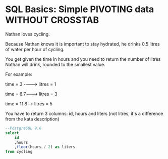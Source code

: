 # SQL Basics: Simple PIVOTING data WITHOUT CROSSTAB

Nathan loves cycling.

Because Nathan knows it is important to stay hydrated, he drinks 0.5 litres of water per hour of cycling.

You get given the time in hours and you need to return the number of litres Nathan will drink, rounded to the smallest value.

For example:

time = 3 ----> litres = 1

time = 6.7---> litres = 3

time = 11.8--> litres = 5

You have to return 3 columns: id, hours and liters (not litres, it's a difference from the kata description)

```sql
--PostgreSQL 9.6
select
	id
	,hours
	,floor(hours / 2) as liters
from cycling
```
